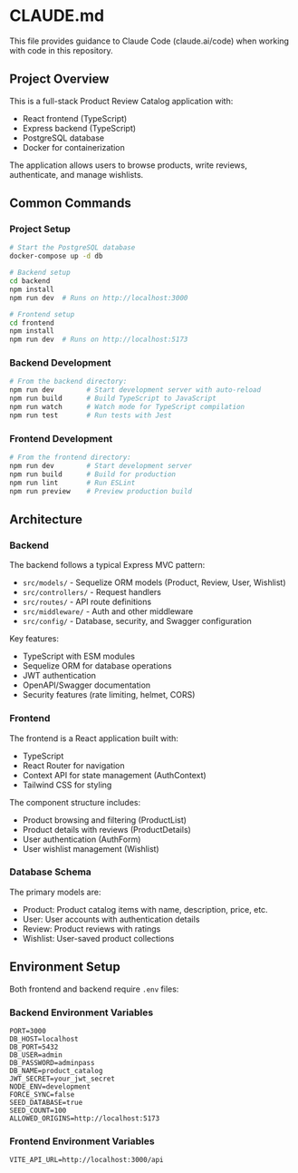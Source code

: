 # CLAUDE.md

This file provides guidance to Claude Code (claude.ai/code) when working with code in this repository.

## Project Overview

This is a full-stack Product Review Catalog application with:
- React frontend (TypeScript)
- Express backend (TypeScript)
- PostgreSQL database 
- Docker for containerization

The application allows users to browse products, write reviews, authenticate, and manage wishlists.

## Common Commands

### Project Setup

```bash
# Start the PostgreSQL database
docker-compose up -d db

# Backend setup
cd backend
npm install
npm run dev  # Runs on http://localhost:3000

# Frontend setup
cd frontend
npm install
npm run dev  # Runs on http://localhost:5173
```

### Backend Development

```bash
# From the backend directory:
npm run dev        # Start development server with auto-reload
npm run build      # Build TypeScript to JavaScript
npm run watch      # Watch mode for TypeScript compilation
npm run test       # Run tests with Jest
```

### Frontend Development

```bash
# From the frontend directory:
npm run dev        # Start development server
npm run build      # Build for production
npm run lint       # Run ESLint
npm run preview    # Preview production build
```

## Architecture

### Backend

The backend follows a typical Express MVC pattern:
- `src/models/` - Sequelize ORM models (Product, Review, User, Wishlist)
- `src/controllers/` - Request handlers
- `src/routes/` - API route definitions
- `src/middleware/` - Auth and other middleware
- `src/config/` - Database, security, and Swagger configuration

Key features:
- TypeScript with ESM modules
- Sequelize ORM for database operations
- JWT authentication
- OpenAPI/Swagger documentation
- Security features (rate limiting, helmet, CORS)

### Frontend

The frontend is a React application built with:
- TypeScript
- React Router for navigation
- Context API for state management (AuthContext)
- Tailwind CSS for styling

The component structure includes:
- Product browsing and filtering (ProductList)
- Product details with reviews (ProductDetails)
- User authentication (AuthForm)
- User wishlist management (Wishlist)

### Database Schema

The primary models are:
- Product: Product catalog items with name, description, price, etc.
- User: User accounts with authentication details
- Review: Product reviews with ratings
- Wishlist: User-saved product collections

## Environment Setup

Both frontend and backend require `.env` files:

### Backend Environment Variables
```
PORT=3000
DB_HOST=localhost
DB_PORT=5432
DB_USER=admin
DB_PASSWORD=adminpass
DB_NAME=product_catalog
JWT_SECRET=your_jwt_secret
NODE_ENV=development
FORCE_SYNC=false
SEED_DATABASE=true
SEED_COUNT=100
ALLOWED_ORIGINS=http://localhost:5173
```

### Frontend Environment Variables
```
VITE_API_URL=http://localhost:3000/api
```